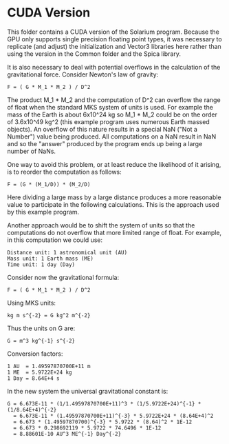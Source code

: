 
CUDA Version
============

This folder contains a CUDA version of the Solarium program. Because the GPU only supports
single precision floating point types, it was necessary to replicate (and adjust) the
initialization and Vector3 libraries here rather than using the version in the Common folder and
the Spica library.

It is also necessary to deal with potential overflows in the calculation of the gravitational
force. Consider Newton's law of gravity:

    F = ( G * M_1 * M_2 ) / D^2

The product M_1 * M_2 and the computation of D^2 can overflow the range of float when the
standard MKS system of units is used. For example the mass of the Earth is about 6x10^24 kg so
M_1 * M_2 could be on the order of 3.6x10^49 kg^2 (this example program uses numerous Earth
massed objects). An overflow of this nature results in a special NaN ("Not a Number") value
being produced. All computations on a NaN result in NaN and so the "answer" produced by the
program ends up being a large number of NaNs.

One way to avoid this problem, or at least reduce the likelihood of it arising, is to reorder
the computation as follows:

    F = (G * (M_1/D)) * (M_2/D)

Here dividing a large mass by a large distance produces a more reasonable value to participate
in the following calculations. This is the approach used by this example program.

Another approach would be to shift the system of units so that the computations do not overflow
that more limited range of float. For example, in this computation we could use:

    Distance unit: 1 astronomical unit (AU)
    Mass unit: 1 Earth mass (ME)
    Time unit: 1 day (Day)

Consider now the gravitational formula:

    F = ( G * M_1 * M_2 ) / D^2

Using MKS units:

    kg m s^{-2} = G kg^2 m^{-2}

Thus the units on G are:

    G = m^3 kg^{-1} s^{-2}

Conversion factors:

    1 AU  = 1.49597870700E+11 m
    1 ME  = 5.9722E+24 kg
    1 Day = 8.64E+4 s

In the new system the universal gravitational constant is:

    G = 6.673E-11 * (1/1.49597870700E+11)^3 * (1/5.9722E+24)^{-1} * (1/8.64E+4)^{-2}
      = 6.673E-11 * (1.49597870700E+11)^{-3} * 5.9722E+24 * (8.64E+4)^2
      = 6.673 * (1.49597870700)^{-3} * 5.9722 * (8.64)^2 * 1E-12
      = 6.673 * 0.298692119 * 5.9722 * 74.6496 * 1E-12
      = 8.88601E-10 AU^3 ME^{-1} Day^{-2}
